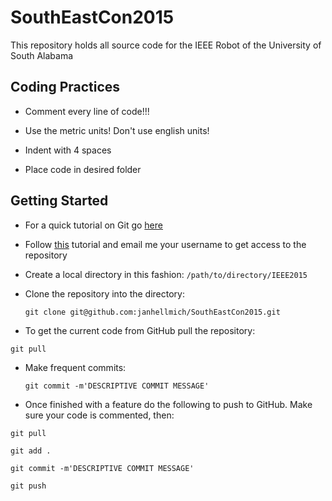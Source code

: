 # SouthEastCon2015

This repository holds all source code for the IEEE Robot of the University of South Alabama

## Coding Practices

* Comment every line of code!!!

* Use the metric units! Don't use english units!

* Indent with 4 spaces

* Place code in desired folder

## Getting Started

* For a quick tutorial on Git go [here](http://rogerdudler.github.io/git-guide/) 
 
* Follow [this](https://help.github.com/articles/generating-ssh-keys/) tutorial and email me your username to get access to the repository

* Create a local directory in this fashion: ```/path/to/directory/IEEE2015```

* Clone the repository into the directory:

  ```git clone git@github.com:janhellmich/SouthEastCon2015.git```
  
* To get the current code from GitHub pull the repository:

 ```git pull```

* Make frequent commits: 

  ```git commit -m'DESCRIPTIVE COMMIT MESSAGE'```

* Once finished with a feature do the following to push to GitHub. Make sure your code is commented, then:

 ```git pull```
 
 ```git add .```
 
 ```git commit -m'DESCRIPTIVE COMMIT MESSAGE'```
 
 ```git push```
 
 


